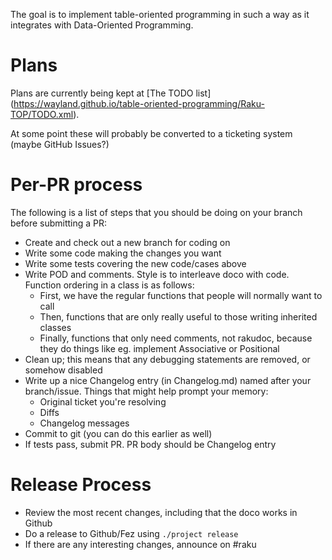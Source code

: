 The goal is to implement table-oriented programming in such a way as it 
integrates with Data-Oriented Programming.  

# Plans

Plans are currently being kept at [The TODO list]
(https://wayland.github.io/table-oriented-programming/Raku-TOP/TODO.xml).

At some point these will probably be converted to a ticketing system (maybe
GitHub Issues?)  

# Per-PR process

The following is a list of steps that you should be doing on your branch before
submitting a PR:

*	Create and check out a new branch for coding on
*	Write some code making the changes you want
*	Write some tests covering the new code/cases above
*	Write POD and comments.  Style is to interleave doco with code.  
	Function ordering in a class is as follows:
	*	First, we have the regular functions that people will 
		normally want to call
	*	Then, functions that are only really useful to those writing 
		inherited classes
	*	Finally, functions that only need comments, not rakudoc,
		because they do things like eg. implement Associative or 
		Positional
*	Clean up; this means that any debugging statements are removed, or
	somehow disabled
*	Write up a nice Changelog entry (in Changelog.md) named after your 
	branch/issue.  Things that might help prompt your memory:
	*	Original ticket you're resolving
	*	Diffs
	*	Changelog messages
*	Commit to git (you can do this earlier as well)
*	If tests pass, submit PR.  PR body should be Changelog entry

# Release Process

*	Review the most recent changes, including that the doco works in 
	Github
*	Do a release to Github/Fez using `./project release`
*	If there are any interesting changes, announce on #raku
